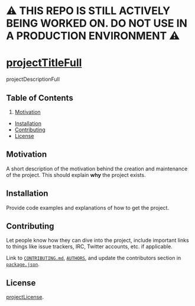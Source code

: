 # ⚠ THIS REPO IS STILL ACTIVELY BEING WORKED ON. DO NOT USE IN A PRODUCTION ENVIRONMENT ⚠

# [projectTitleFull](http://projectURL.com)

projectDescriptionFull

## Table of Contents

1. [Motivation](#motivation)
- [Installation](#installation)
- [Contributing](#contributing)
- [License](#license)

## Motivation

A short description of the motivation behind the creation and maintenance of the project. This should explain **why** the project exists.

## Installation

Provide code examples and explanations of how to get the project.

## Contributing

Let people know how they can dive into the project, include important links to things like issue trackers, IRC, Twitter accounts, etc. if applicable.

Link to [`CONTRIBUTING.md`](https://github.com/githubAuthor/githubTitle/blob/master/CONTRIBUTING.md), [`AUTHORS`](https://github.com/githubAuthor/githubTitle/blob/master/AUTHORS), and update the contributors section in [`package.json`](https://github.com/githubAuthor/githubTitle/blob/master/package.json).

## License

[projectLicense](https://raw.githubusercontent.com/githubAuthor/githubTitle/master/LICENSE).
